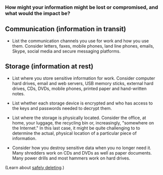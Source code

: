 [Title]: # (Assess your risk)
[Order]: # (1)

### How might your information might be lost or compromised, and what would the impact be?

## Communication (information in transit)

- List the communication channels you use for work and how you use them. Consider letters, faxes, mobile phones, land line phones, emails, Skype, social media and secure messaging platforms.

## Storage (information at rest)

- List where you store sensitive information for work. Consider computer hard drives, email and web servers, USB memory sticks, external hard drives, CDs, DVDs, mobile phones, printed paper and hand-written notes. 

- List whether each storage device is encrypted and who has access to the keys and passwords needed to decrypt them.

- List where the storage is physically located. Consider the office, at home, your luggage, the recycling bin or, increasingly, "somewhere on the Internet." In this last case, it might be quite challenging to to determine the actual, physical location of a particular piece of information.

- Consider how you destroy sensitive data when you no longer need it. Many shredders work on CDs and DVDs as well as paper documents. Many power drills and most hammers work on hard drives.

(Learn about [safely deleting](umbrella://lesson/safely-deleting).)

